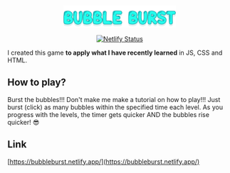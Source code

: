 <div align="center">
  <img src="src/img/bubble-burst-logo.png" alt="Bubble Burst Logo" width="50%">
</div>

<p align="center">
  <a href="https://app.netlify.com/sites/bubbleburst/deploys">
    <img src="https://api.netlify.com/api/v1/badges/cda4d8c1-9b39-4353-9175-70fc121d4235/deploy-status" alt="Netlify Status">
  </a>
</p>

I created this game **to apply what I have recently learned** in JS, CSS and HTML.

## How to play?

Burst the bubbles!!! Don't make me make a tutorial on how to play!!! Just burst (click) as many bubbles within the specified time each level. As you progress with the levels, the timer gets quicker AND the bubbles rise quicker! 😎

## Link

[https://bubbleburst.netlify.app/](https://bubbleburst.netlify.app/)
